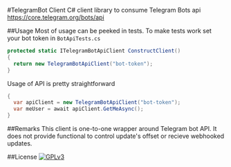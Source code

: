 #TelegramBot Client
C# client library to consume Telegram Bots api https://core.telegram.org/bots/api

##Usage
Most of usage can be peeked in tests. To make tests work set your bot token in `BotApiTests.cs`
```C#
protected static ITelegramBotApiClient ConstructClient()
{
  return new TelegramBotApiClient("bot-token");
}
```
Usage of API is pretty straightforward
```C#
{
  var apiClient = new TelegramBotApiClient("bot-token");
  var meUser = await apiClient.GetMeAsync();
}
```

##Remarks
This client is one-to-one wrapper around Telegram bot API. It does not provide functional to control update's offset or recieve webhooked updates. 

##License
[![GPLv3](https://www.gnu.org/graphics/gplv3-127x51.png)](https://www.gnu.org/licenses/gpl-3.0.en.html)
